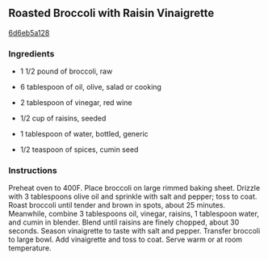 ## Roasted Broccoli with Raisin Vinaigrette

[6d6eb5a128](http://www.epicurious.com/recipes/food/views/roasted-broccoli-with-raisin-vinaigrette-241335)

### Ingredients

 - 1 1/2 pound of broccoli, raw

 - 6 tablespoon of oil, olive, salad or cooking

 - 2 tablespoon of vinegar, red wine

 - 1/2 cup of raisins, seeded

 - 1 tablespoon of water, bottled, generic

 - 1/2 teaspoon of spices, cumin seed

### Instructions

Preheat oven to 400F. Place broccoli on large rimmed baking sheet. Drizzle with 3 tablespoons olive oil and sprinkle with salt and pepper; toss to coat. Roast broccoli until tender and brown in spots, about 25 minutes. Meanwhile, combine 3 tablespoons oil, vinegar, raisins, 1 tablespoon water, and cumin in blender. Blend until raisins are finely chopped, about 30 seconds. Season vinaigrette to taste with salt and pepper. Transfer broccoli to large bowl. Add vinaigrette and toss to coat. Serve warm or at room temperature.